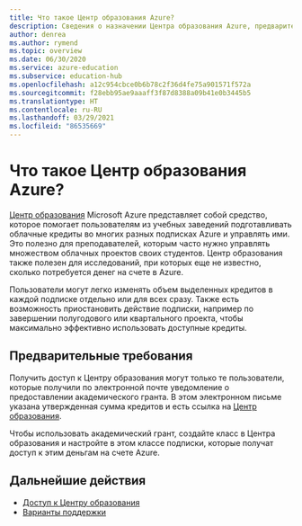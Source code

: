 ```yaml
---
title: Что такое Центр образования Azure?
description: Сведения о назначении Центра образования Azure, предварительных требованиях и вариантах поддержки.
author: denrea
ms.author: rymend
ms.topic: overview
ms.date: 06/30/2020
ms.service: azure-education
ms.subservice: education-hub
ms.openlocfilehash: a12c954cbce0b6b78c2f36d4fe75a901571f572a
ms.sourcegitcommit: f28ebb95ae9aaaff3f87d8388a09b41e0b3445b5
ms.translationtype: HT
ms.contentlocale: ru-RU
ms.lasthandoff: 03/29/2021
ms.locfileid: "86535669"
---
```

# <a name="what-is-the-azure-education-hub"></a>Что такое Центр образования Azure?

[Центр образования](https://portal.azure.com/#blade/Microsoft_Azure_Education/EducationMenuBlade/quickstart) Microsoft Azure представляет собой средство, которое помогает пользователям из учебных заведений подготавливать облачные кредиты во многих разных подписках Azure и управлять ими. Это полезно для преподавателей, которым часто нужно управлять множеством облачных проектов своих студентов. Центр образования также полезен для исследований, при которых еще не известно, сколько потребуется денег на счете в Azure.

Пользователи могут легко изменять объем выделенных кредитов в каждой подписке отдельно или для всех сразу. Также есть возможность приостановить действие подписки, например по завершении полугодового или квартального проекта, чтобы максимально эффективно использовать доступные кредиты.

## <a name="prerequisites"></a>Предварительные требования

Получить доступ к Центру образования могут только те пользователи, которые получили по электронной почте уведомление о предоставлении академического гранта. В этом электронном письме указана утвержденная сумма кредитов и есть ссылка на [Центр образования](https://aka.ms/startedu).

Чтобы использовать академический грант, создайте класс в Центра образования и настройте в этом классе подписки, которые получат доступ к этим деньгам на счете Azure.

## <a name="next-steps"></a>Дальнейшие действия

- [Доступ к Центру образования](access-education-hub.md)
- [Варианты поддержки](educator-service-desk.md)
